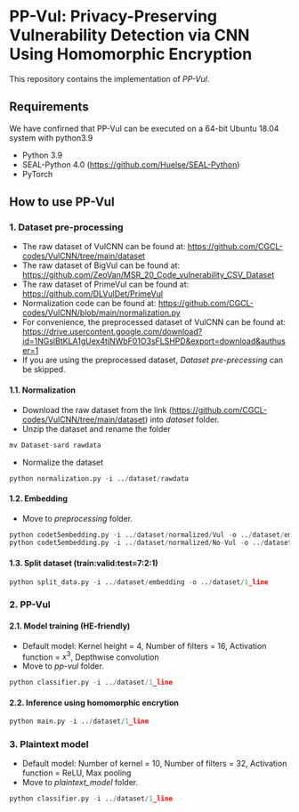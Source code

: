 # PP-Vul: Privacy-Preserving Vulnerability Detection via CNN Using Homomorphic Encryption

This repository contains the implementation of *PP-Vul*.

## Requirements
We have confirned that PP-Vul can be executed on a 64-bit Ubuntu 18.04 system with python3.9

- Python 3.9
- SEAL-Python 4.0 (https://github.com/Huelse/SEAL-Python)
- PyTorch

## How to use PP-Vul

### 1. Dataset pre-processing
- The raw dataset of VulCNN can be found at: https://github.com/CGCL-codes/VulCNN/tree/main/dataset
- The raw dataset of BigVul can be found at: https://github.com/ZeoVan/MSR_20_Code_vulnerability_CSV_Dataset
- The raw dataset of PrimeVul can be found at: https://github.com/DLVulDet/PrimeVul
- Normalization code can be found at: https://github.com/CGCL-codes/VulCNN/blob/main/normalization.py
- For convenience, the preprocessed dataset of VulCNN can be found at: https://drive.usercontent.google.com/download?id=1NGslBtKLA1gUex4tjNWbF01O3sFLSHPD&export=download&authuser=1
- If you are using the preprocessed dataset, *Dataset pre-precessing* can be skipped.
  
#### 1.1. Normalization

- Download the raw dataset from the link (https://github.com/CGCL-codes/VulCNN/tree/main/dataset) into *dataset* folder. 
- Unzip the dataset and rename the folder

```python
mv Dataset-sard rawdata
```

- Normalize the dataset
```python
python normalization.py -i ../dataset/rawdata
```

#### 1.2. Embedding    
- Move to *preprocessing* folder.

```python
python codet5embedding.py -i ../dataset/normalized/Vul -o ../dataset/embedding/1_line/Vul -n 1
python codet5embedding.py -i ../dataset/normalized/No-Vul -o ../dataset/embedding/1_line/No-Vul -n 1
```
#### 1.3. Split dataset (train:valid:test=7:2:1)

```python
python split_data.py -i ../dataset/embedding -o ../dataset/1_line 
```
### 2. PP-Vul

#### 2.1. Model training (HE-friendly)

- Default model: Kernel height = 4, Number of filters = 16, Activation function = $x^3$, Depthwise convolution
- Move to *pp-vul* folder.

```python
python classifier.py -i ../dataset/1_line 
```

#### 2.2. Inference using homomorphic encrytion

```python
python main.py -i ../dataset/1_line 
```

### 3. Plaintext model

- Default model: Number of kernel = 10, Number of filters = 32, Activation function = ReLU, Max pooling
- Move to *plaintext_model* folder.

```python
python classifier.py -i ../dataset/1_line
```

